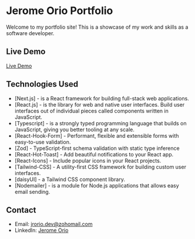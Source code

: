 
# Jerome Orio Portfolio

Welcome to my portfolio site! This is a showcase of my work and skills as a software developer.

## Live Demo

[Live Demo](https://jerome-orio-portfolio.vercel.app/)

## Technologies Used

- [Next.js] - is a React framework for building full-stack web applications. 
- [React.js] - is the library for web and native user interfaces. Build user interfaces out of individual pieces called components written in JavaScript.
- [Typescript] - is a strongly typed programming language that builds on JavaScript, giving you better tooling at any scale.
- [React-Hook-Form] - Performant, flexible and extensible forms with easy-to-use validation.
- [Zod] - TypeScript-first schema validation with static type inference
- [React-Hot-Toast] - Add beautiful notifications to your React app.
- [React-Icons] - Include popular icons in your React projects.
- [Tailwind-CSS] - A utility-first CSS framework for building custom user interfaces.
- [daisyUI] - a Tailwind CSS component library.
- [Nodemailer] - is a module for Node.js applications that allows easy email sending.

## Contact

- Email: [jrorio.dev@zohomail.com](mailto:jrorio.dev@zohomail.com)
- LinkedIn: [Jerome Orio](https://www.linkedin.com/in/jerome-orio-dev)